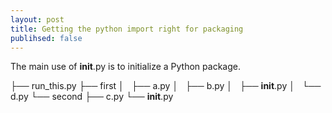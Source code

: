 ```yaml
---
layout: post
title: Getting the python import right for packaging
publihsed: false
---
```


The main use of __init__.py is to initialize a Python package.

├── run_this.py
├── first
│   ├── a.py
│   ├── b.py
│   ├── __init__.py
│   └── d.py
└── second
    ├── c.py
    └── __init__.py
